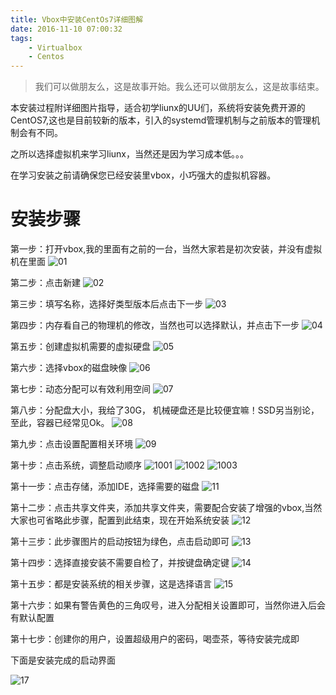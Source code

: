```yaml
---
title: Vbox中安装CentOs7详细图解
date: 2016-11-10 07:00:32
tags:
    - Virtualbox
    - Centos
---
```


> 我们可以做朋友么，这是故事开始。我么还可以做朋友么，这是故事结束。

本安装过程附详细图片指导，适合初学liunx的UU们，系统将安装免费开源的CentOS7,这也是目前较新的版本，引入的systemd管理机制与之前版本的管理机制会有不同。

<!-- more -->

之所以选择虚拟机来学习liunx，当然还是因为学习成本低。。。

在学习安装之前请确保您已经安装里vbox，小巧强大的虚拟机容器。

# 安装步骤

第一步：打开vbox,我的里面有之前的一台，当然大家若是初次安装，并没有虚拟机在里面
![01](/img/201611/vbox_centos7/01.jpg)


第二步：点击新建
![02](/img/201611/vbox_centos7/02.jpg)


第三步：填写名称，选择好类型版本后点击下一步
![03](/img/201611/vbox_centos7/03.jpg)


第四步：内存看自己的物理机的修改，当然也可以选择默认，并点击下一步
![04](/img/201611/vbox_centos7/04.jpg)

第五步：创建虚拟机需要的虚拟硬盘
![05](/img/201611/vbox_centos7/05.jpg)

第六步：选择vbox的磁盘映像
![06](/img/201611/vbox_centos7/06.jpg)

第七步：动态分配可以有效利用空间
![07](/img/201611/vbox_centos7/07.jpg)

第八步：分配盘大小，我给了30G， 机械硬盘还是比较便宜嘛！SSD另当别论，至此，容器已经常见Ok。
![08](/img/201611/vbox_centos7/08.jpg)

第九步：点击设置配置相关环境
![09](/img/201611/vbox_centos7/09.jpg)

第十步：点击系统，调整启动顺序
![1001](/img/201611/vbox_centos7/1001.jpg)
![1002](/img/201611/vbox_centos7/1002.jpg)
![1003](/img/201611/vbox_centos7/1003.jpg)

第十一步：点击存储，添加IDE，选择需要的磁盘
![11](/img/201611/vbox_centos7/11.jpg)

第十二步：点击共享文件夹，添加共享文件夹，需要配合安装了增强的vbox,当然大家也可省略此步骤，配置到此结束，现在开始系统安装 
![12](/img/201611/vbox_centos7/12.jpg)

第十三步：此步骤图片的启动按钮为绿色，点击启动即可
![13](/img/201611/vbox_centos7/13.jpg)


第十四步：选择直接安装不需要自检了，并按键盘确定键
![14](/img/201611/vbox_centos7/14.jpg)


第十五步：都是安装系统的相关步骤，这是选择语言
![15](/img/201611/vbox_centos7/15.jpg)


第十六步：如果有警告黄色的三角叹号，进入分配相关设置即可，当然你进入后会有默认配置

第十七步：创建你的用户，设置超级用户的密码，喝壶茶，等待安装完成即

下面是安装完成的启动界面

![17](/img/201611/vbox_centos7/17.jpg)


